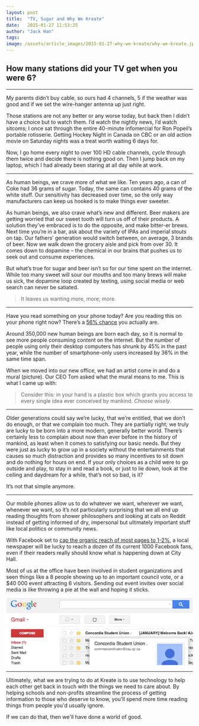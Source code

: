 ```yaml
---
layout: post
title:  "TV, Sugar and Why We Kreate"
date:   2015-01-27 11:53:25
author: "Jack Han"
tags: 
image: /assets/article_images/2015-01-27-why-we-kreate/why-we-kreate.jpg
---
```


## How many stations did your TV get when you were 6?

---

My parents didn’t buy cable, so ours had 4 channels, 5 if the weather was good and if we set the wire-hanger antenna up just right.

Those stations are not any better or any worse today, but back then I didn’t have a choice but to watch them. I’d watch the nightly news, I’d watch sitcoms; I once sat through the entire 40-minute infomercial for Ron Popeil’s portable rotisserie. Getting Hockey Night in Canada on CBC or an old action movie on Saturday nights was a treat worth waiting 6 days for.

Now, I go home every night to over 100 HD cable channels, cycle through them twice and decide there is nothing good on. Then I jump back on my laptop, which I had already been staring at all day while at work.

---

As human beings, we crave more of what we like. Ten years ago, a can of Coke had 36 grams of sugar. Today, the same can contains 40 grams of the white stuff. Our sensitivity has decreased over time, so the only way manufacturers can keep us hooked is to make things ever sweeter.

As human beings, we also crave what’s new and different. Beer makers are getting worried that our sweet tooth will turn us off of their products. A solution they’ve embraced is to do the opposite, and make bitter-er brews. Next time you’re in a bar, ask about the variety of IPAs and imperial stouts on tap. Our fathers’ generation would switch between, on average, 3 brands of beer. Now we walk down the grocery aisle and pick from over 30. It comes down to dopamine – the chemical in our brains that pushes us to seek out and consume experiences.

But what’s true for sugar and beer isn’t so for our time spent on the internet. While too many sweet will sour our mouths and too many brews will make us sick, the dopamine loop created by texting, using social media or web search can never be satiated.

> It leaves us wanting more, more; more.

---

Have you read something on your phone today? Are you reading this on your phone right now? There’s a [56% chance](http://newstex.com/2014/05/14/more-than-half-of-digital-content-now-consumed-on-mobile-devices/) you actually are.

Around 350,000 new human beings are born each day, so it is normal to see more people consuming content on the internet. But the number of people using only their desktop computers has shrunk by 45% in the past year, while the number of smartphone-only users increased by 36% in the same time span.

When we moved into our new office, we had an artist come in and do a mural (picture). Our CEO Tom asked what the mural means to me. This is what I came up with:

> Consider this: in your hand is a plastic box which grants you access to every single idea ever conceived by mankind. *Choose wisely*.

---

Older generations could say we’re lucky, that we’re entitled, that we don’t do enough, or that we complain too much. They are partially right; we truly are lucky to be born into a more modern, generally better world. There’s certainly less to complain about now than ever before in the history of mankind, as least when it comes to satisfying our basic needs. But they were just as lucky to grow up in a society without the entertainments that causes so much distraction and provides so many incentives to sit down and do nothing for hours on end. If your only choices as a child were to go outside and play, to stay in and read a book, or just to lie down, look at the ceiling and daydream for a while, that’s not so bad, is it?

It’s not that simple anymore.

---

Our mobile phones allow us to do whatever we want, wherever we want, whenever we want, so it’s not particularly surprising that we all end up reading thoughts from shower philosophers and looking at cats on Reddit instead of getting informed of dry, impersonal but ultimately important stuff like local politics or community news.

With Facebook set to [cap the organic reach of most pages to 1-2%](http://leaderswest.com/2014/03/27/facebook-to-limit-page-reach-to-1-2/), a local newspaper will be lucky to reach a
dozen of its current 1000 Facebook fans, even if their readers really should know
what is happening down at City Hall.

Most of us at the office have been involved in student organizations and seen things
like a 8 people showing up to an important council vote, or a $40 000 event
attracting 6 visitors. Sending out event invites over social media is like throwing
a pie at the wall and hoping it sticks.

![Apathy](/assets/article_images/2015-01-27-why-we-kreate/apathy.gif)

---

Ultimately, what we are trying to do at Kreate is to use technology to help each other get back in touch with the things we need to care about. By helping schools and non-profits streamline the process of getting information to those who deserve to know, you'll spend more time reading things from people you'd usually ignore.

If we can do that, then we'll have done a world of good.